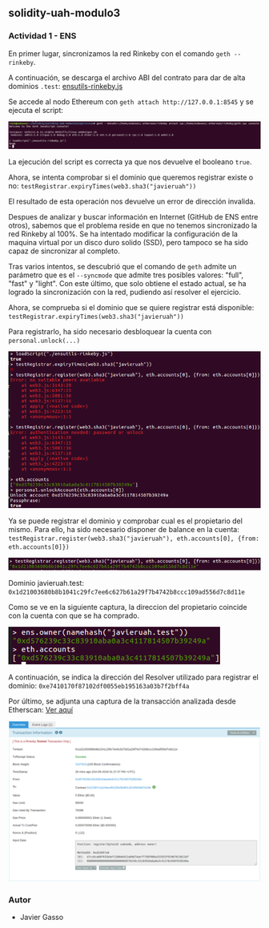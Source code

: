 ## solidity-uah-modulo3

### **Actividad 1** - ENS

En primer lugar, sincronizamos la red Rinkeby con el comando `geth --rinkeby`.

A continuación, se descarga el archivo ABI del contrato para dar de alta dominios `.test`: [ensutils-rinkeby.js](ensutils-rinkeby.jsl)

Se accede al nodo Ethereum con `geth attach http://127.0.0.1:8545` y se ejecuta el script:

![Captura 1](screenshots/screen001.png "Captura 1")

La ejecución del script es correcta ya que nos devuelve el booleano `true`.

Ahora, se intenta comprobar si el dominio que queremos registrar existe o no: `testRegistrar.expiryTimes(web3.sha3("javieruah"))`

El resultado de esta operación nos devuelve un error de dirección invalida.

Despues de analizar y buscar información en Internet (GitHub de ENS entre otros), sabemos que el problema reside en que no tenemos sincronizado la red Rinkeby al 100%. Se ha intentado modificar la configuración de la maquina virtual por un disco duro solido (SSD), pero tampoco se ha sido capaz de sincronizar al completo.

Tras varios intentos, se descubrió que el comando de `geth` admite un parámetro que es el `--syncmode` que admite tres posibles valores: "full", "fast" y "light". Con este último, que solo obtiene el estado actual, se ha logrado la sincronización con la red, pudiendo así resolver el ejercicio.

Ahora, se comprueba si el dominio que se quiere registrar está disponible:
`testRegistrar.expiryTimes(web3.sha3("javieruah"))`

Para registrarlo, ha sido necesario desbloquear la cuenta con `personal.unlock(...)`

![Captura 2](screenshots/screen002.png "Captura 2")

Ya se puede registrar el dominio y comprobar cual es el propietario del mismo. Para ello, ha sido necesario disponer de balance en la cuenta:
`testRegistrar.register(web3.sha3("javieruah"), eth.accounts[0], {from: eth.accounts[0]})`

![Captura 3](screenshots/screen003.png "Captura 3")

Dominio javieruah.test: `0x1d21003680b8b1041c29fc7ee6c627b61a29f7b4742b8ccc109ad556d7c8d11e`

Como se ve en la siguiente captura, la direccion del propietario coincide con la cuenta con que se ha comprado.

![Captura 4](screenshots/screen004.png "Captura 4")

A continuación, se indica la dirección del Resolver utilizado para registrar el dominio: `0xe7410170f87102df0055eb195163a03b7f2bff4a`

Por último, se adjunta una captura de la transacción analizada desde Etherscan:
[Ver aquí](https://rinkeby.etherscan.io/tx/0x1d21003680b8b1041c29fc7ee6c627b61a29f7b4742b8ccc109ad556d7c8d11e)

![Captura 5](screenshots/screen005.png "Captura 5")


### Autor
- Javier Gasso
